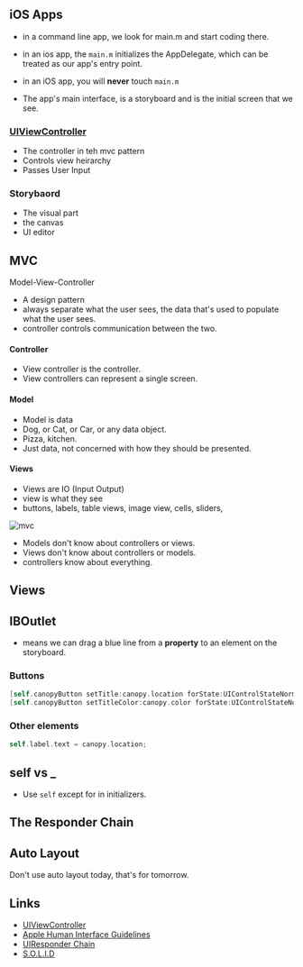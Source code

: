 ## iOS Apps

* in a command line app, we look for main.m and start coding there.
* in an ios app, the `main.m` initializes the AppDelegate, which can be treated as our app's entry point.
* in an iOS app, you will **never** touch `main.m`

* The app's main interface, is a storyboard and is the initial screen that we see.

### [UIViewController](https://developer.apple.com/documentation/uikit/uiviewcontroller)

* The controller in teh mvc pattern
* Controls view heirarchy
* Passes User Input


### Storybaord

* The visual part
* the canvas
* UI editor

## MVC

Model-View-Controller

* A design pattern
* always separate what the user sees, the data that's used to populate what the user sees.
* controller controls communication between the two.

#### Controller

* View controller is the controller. 
* View controllers can represent a single screen.

#### Model

* Model is data
* Dog, or Cat, or Car, or any data object. 
* Pizza, kitchen.
* Just data, not concerned with how they should be presented. 


#### Views

* Views are IO (Input Output)
* view is what they see
* buttons, labels, table views, image view, cells, sliders, 

![mvc](https://cdn-images-1.medium.com/max/1200/1*c0aGaDNX41qu6e8E4OEgwQ.png)


* Models don't know about controllers or views.
* Views don't know about controllers or models.
* controllers know about everything.

## Views

## IBOutlet

* means we can drag a blue line from a **property** to an element on the storyboard.


### Buttons

```objective-c
[self.canopyButton setTitle:canopy.location forState:UIControlStateNormal];
[self.canopyButton setTitleColor:canopy.color forState:UIControlStateNormal];
```

### Other elements

```objective-c
self.label.text = canopy.location;
```

## self vs _

* Use `self` except for in initializers.

## The Responder Chain 

## Auto Layout

Don't use auto layout today, that's for tomorrow.

## Links

* [UIViewController](https://developer.apple.com/documentation/uikit/uiviewcontroller)
* [Apple Human Interface Guidelines](https://developer.apple.com/ios/human-interface-guidelines/overview/themes/)
* [UIResponder Chain](https://developer.apple.com/documentation/uikit/touches_presses_and_gestures/understanding_event_handling_responders_and_the_responder_chain)
* [S.O.L.I.D](https://en.wikipedia.org/wiki/SOLID_(object-oriented_design))